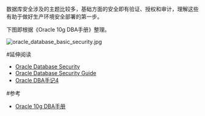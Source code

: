 数据库安全涉及的主题比较多，基础方面的安全即有验证、授权和审计，理解这些有助于做好生产环境安全部署的第一步。

下图即根据《Oracle 10g DBA手册》整理。

![oracle_database_basic_security.jpg](http://www.dylanninin.com/blog/images/2013/03/oracle_database_basic_security.jpg)

#延伸阅读

* [Oracle Database Security](http://www.oracle.com/us/products/database/security/resources/index.html)
* [Oracle Database Security Guide](http://docs.oracle.com/cd/E11882_01/network.112/e16543/toc.htm)
* [Oracle DBA手记4](http://book.douban.com/subject/10946310/)

#参考

* [Oracle 10g DBA手册](http://book.douban.com/subject/1938839/)
